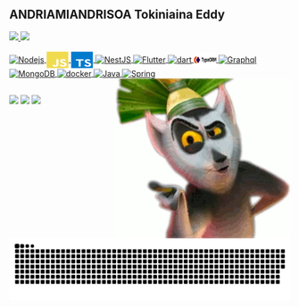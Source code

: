 ## ANDRIAMIANDRISOA Tokiniaina Eddy
 <div>
  <a href="https://github.com/babakoto">
  
  <img height="180em" src="https://github-readme-stats.vercel.app/api?username=babakoto&show_icons=true&theme=dracula&include_all_commits=true&count_private=true"/>
  <img height="180em" src="https://github-readme-stats.vercel.app/api/top-langs/?username=babakoto&layout=compact&langs_count=7&theme=dracula"/>
</div>
<div style="display: inline_block"><br>
 <img align="center" alt="Nodejs" height="60" width="60" src="https://happyculture.coop/sites/default/files/styles/blog_header_desktop_1x/public/2020-09/nodejs-new-pantone-black.png">
  <img align="center" alt="Js" height="30" width="40" src="https://raw.githubusercontent.com/devicons/devicon/master/icons/javascript/javascript-plain.svg">
  <img align="center" alt="Ts" height="30" width="40" src="https://raw.githubusercontent.com/devicons/devicon/master/icons/typescript/typescript-plain.svg">
  <img align="center" alt="NestJS" height="30" width="40" src="https://d33wubrfki0l68.cloudfront.net/e937e774cbbe23635999615ad5d7732decad182a/26072/logo-small.ede75a6b.svg">
 <img align="center" alt="Flutter" height="30" width="40" src="https://www.ideematic.com/wp-content/uploads/2020/07/flutter_logo.png">
 <img align="center" alt="dart" height="30" width="40" src="https://cdn-images-1.medium.com/max/1200/1*knHF_qpxdtS8h0Z8EeqowA.png">
 <img align="center" alt="typeOrm" height="30" width="40" src="https://github.com/typeorm/typeorm/raw/master/resources/logo_big.png">
 <img align="center" alt="Graphql" height="30" width="40" src="https://upload.wikimedia.org/wikipedia/commons/thumb/1/17/GraphQL_Logo.svg/2048px-GraphQL_Logo.svg.png">
 <img align="center" alt="MongoDB" height="50" width="50" src="https://servicenav.coservit.com/wp-content/uploads/2021/05/29.jpg">
 <img align="center" alt="docker" height="50" width="50" src="https://cdn.1min30.com/wp-content/uploads/2018/05/Logo-Docker-1.jpg">
 <img align="center" alt="Java" height="50" width="50" src="https://logos-marques.com/wp-content/uploads/2021/03/Java-Logo.png">
 <img align="center" alt="Spring" height="50" width="50" src="https://codynet.tn/wp-content/uploads/2020/10/spring-framework.png">


 
  <img align="right" alt="babakoto" src="https://github.com/babakoto/babakoto/blob/main/mada.gif">
</div>
  
  ##
 
<div> 
  <a href="https://www.youtube.com/channel/UCxAw8atrT_G0ZIC4cp9atog" target="_blank"><img src="https://img.shields.io/badge/YouTube-FF0000?style=for-the-badge&logo=youtube&logoColor=white" target="_blank"></a>
  <a href = "mailto:e.tokiniaina@gmail.com"><img src="https://img.shields.io/badge/-Gmail-%23333?style=for-the-badge&logo=gmail&logoColor=white" target="_blank"></a>
  <a href="https://www.linkedin.com/in/youngdev/" target="_blank"><img src="https://img.shields.io/badge/-LinkedIn-%230077B5?style=for-the-badge&logo=linkedin&logoColor=white" target="_blank"></a> 
 
  ![Snake animation](https://github.com/babakoto/babakoto/blob/output/github-contribution-grid-snake.svg)
 
</div>
